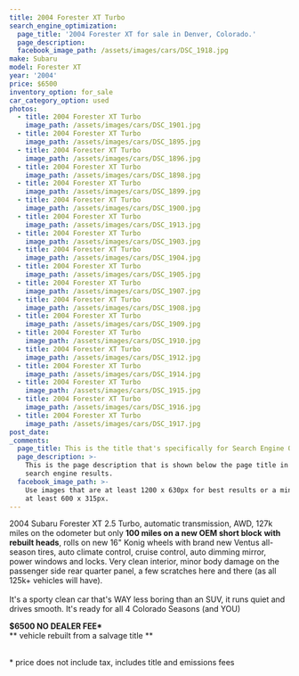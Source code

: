 ```yaml
---
title: 2004 Forester XT Turbo
search_engine_optimization:
  page_title: '2004 Forester XT for sale in Denver, Colorado.'
  page_description:
  facebook_image_path: /assets/images/cars/DSC_1918.jpg
make: Subaru
model: Forester XT
year: '2004'
price: $6500
inventory_option: for_sale
car_category_option: used
photos:
  - title: 2004 Forester XT Turbo
    image_path: /assets/images/cars/DSC_1901.jpg
  - title: 2004 Forester XT Turbo
    image_path: /assets/images/cars/DSC_1895.jpg
  - title: 2004 Forester XT Turbo
    image_path: /assets/images/cars/DSC_1896.jpg
  - title: 2004 Forester XT Turbo
    image_path: /assets/images/cars/DSC_1898.jpg
  - title: 2004 Forester XT Turbo
    image_path: /assets/images/cars/DSC_1899.jpg
  - title: 2004 Forester XT Turbo
    image_path: /assets/images/cars/DSC_1900.jpg
  - title: 2004 Forester XT Turbo
    image_path: /assets/images/cars/DSC_1913.jpg
  - title: 2004 Forester XT Turbo
    image_path: /assets/images/cars/DSC_1903.jpg
  - title: 2004 Forester XT Turbo
    image_path: /assets/images/cars/DSC_1904.jpg
  - title: 2004 Forester XT Turbo
    image_path: /assets/images/cars/DSC_1905.jpg
  - title: 2004 Forester XT Turbo
    image_path: /assets/images/cars/DSC_1907.jpg
  - title: 2004 Forester XT Turbo
    image_path: /assets/images/cars/DSC_1908.jpg
  - title: 2004 Forester XT Turbo
    image_path: /assets/images/cars/DSC_1909.jpg
  - title: 2004 Forester XT Turbo
    image_path: /assets/images/cars/DSC_1910.jpg
  - title: 2004 Forester XT Turbo
    image_path: /assets/images/cars/DSC_1912.jpg
  - title: 2004 Forester XT Turbo
    image_path: /assets/images/cars/DSC_1914.jpg
  - title: 2004 Forester XT Turbo
    image_path: /assets/images/cars/DSC_1915.jpg
  - title: 2004 Forester XT Turbo
    image_path: /assets/images/cars/DSC_1916.jpg
  - title: 2004 Forester XT Turbo
    image_path: /assets/images/cars/DSC_1917.jpg
post_date:
_comments:
  page_title: This is the title that's specifically for Search Engine Optimization.
  page_description: >-
    This is the page description that is shown below the page title in the
    search engine results.
  facebook_image_path: >-
    Use images that are at least 1200 x 630px for best results or a minimum of
    at least 600 x 315px.
---
```



<div><p>2004 Subaru Forester XT 2.5 Turbo, automatic transmission, AWD, 127k miles on the odometer but only <strong>100 miles on a new OEM short block</strong> <strong>with rebuilt heads</strong>, rolls on new 16" Konig wheels with brand new Ventus all-season tires, auto climate control, cruise control, auto dimming mirror, power windows and locks. Very clean interior, minor body damage on the passenger side rear quarter panel, a few scratches here and there (as all 125k+ vehicles will have).<br /><br />It's a sporty clean car that's WAY less boring than an SUV, it runs quiet and drives smooth. It's ready for all 4 Colorado Seasons (and YOU)</p><p><strong>$6500&nbsp;</strong><strong></strong><strong>NO DEALER FEE*</strong><br />** vehicle rebuilt from a salvage title **<br />&nbsp;</p><p>* price does not include tax, includes title and emissions fees</p></div>
